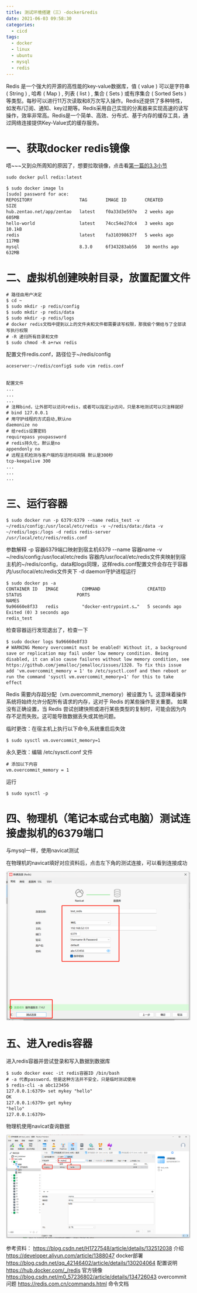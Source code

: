 ```yaml
---
title: 测试环境搭建（三）-docker&redis
date: 2021-06-03 09:58:30
categories:
  - cicd
tags:
  - docker
  - linux
  - ubuntu
  - mysql
  - redis
---
```


Redis 是一个强大的开源的高性能的key-value数据库，值 ( value ) 可以是字符串 ( String ) , 哈希 ( Map ) , 列表 ( list ) , 集合 ( Sets ) 或有序集合 ( Sorted Sets ) 等类型。每秒可以进行11万次读取和8万次写入操作。Redis还提供了多种特性，如发布/订阅、通知、key过期等。Redis采用自己实现的分离器来实现高速的读写操作，效率非常高。Redis是一个简单、高效、分布式、基于内存的缓存工具，通过网络连接提供Key-Value式的缓存服务。

<!-- more -->

# 一、获取docker redis镜像

唔~~~又到众所周知的原因了，想要拉取镜像，点击看[第一篇的3.3小节](/cicd/basic_docker/#3-3-docker源修改)

```
sudo docker pull redis:latest
```

```
$ sudo docker image ls
[sudo] password for ace:
REPOSITORY                  TAG       IMAGE ID       CREATED         SIZE
hub.zentao.net/app/zentao   latest    f0a33d3e597e   2 weeks ago     605MB
hello-world                 latest    74cc54e27dc4   3 weeks ago     10.1kB
redis                       latest    fa310398637f   5 weeks ago     117MB
mysql                       8.3.0     6f343283ab56   10 months ago   632MB
```

# 二、虚拟机创建映射目录，放置配置文件

```
# 路径由用户决定
$ cd ~
$ sudo mkdir -p redis/config
$ sudo mkdir -p redis/data
$ sudo mkdir -p redis/logs
# docker redis文档中提到以上的文件夹和文件都需要读写权限，那我偷个懒给与了全部读写执行权限
# -R 递归所有目录和文件
$ sudo chmod -R a+rwx redis
```

配置文件redis.conf，路径位于~/redis/config

```
aceserver:~/redis/config$ sudo vim redis.conf
```

```

配置文件
...
...
...
# 注释bind，让外部可以访问redis，或者可以指定ip访问，只是本地测试可以只注释就好
# bind 127.0.0.1 
# 用守护线程的方式启动,默认no
daemonize no
# 给redis设置密码
requirepass youpassword
# redis持久化，默认是no
appendonly no
# 远程主机检测与客户端的存活时间间隔 默认是300秒
tcp-keepalive 300
...
...
...
```

# 三、运行容器

```
$ sudo docker run -p 6379:6379 --name redis_test -v ~/redis/config:/usr/local/etc/redis -v ~/redis/data:/data -v ~/redis/logs:/logs -d redis redis-server /usr/local/etc/redis/redis.conf
```

参数解释
-p 容器6379端口映射到宿主机6379
--name 容器name
-v \~/redis/config:/usr/local/etc/redis 容器内/usr/local/etc/redis文件夹映射到宿主机的~/redis/config，data和logs同理，这样redis.conf配置文件会存在于容器内/usr/local/etc/redis文件夹下
-d daemon守护进程运行

```
$ sudo docker ps -a
CONTAINER ID   IMAGE         COMMAND                  CREATED         STATUS                     PORTS                                                  NAMES
9a96660e8f33   redis         "docker-entrypoint.s…"   5 seconds ago   Exited (0) 3 seconds ago                                                          redis_test
```

检查容器运行发现退出了，检查一下

```
$ sudo docker logs 9a96660e8f33
# WARNING Memory overcommit must be enabled! Without it, a background save or replication may fail under low memory condition. Being disabled, it can also cause failures without low memory condition, see https://github.com/jemalloc/jemalloc/issues/1328. To fix this issue add 'vm.overcommit_memory = 1' to /etc/sysctl.conf and then reboot or run the command 'sysctl vm.overcommit_memory=1' for this to take effect
```

Redis 需要内存超分配（vm.overcommit_memory）被设置为 1。这意味着操作系统将始终允许分配所有请求的内存，这对于 Redis 的某些操作至关重要。
如果没有正确设置，当 Redis 尝试创建快照或进行某些类型的复制时，可能会因为内存不足而失败。这可能导致数据丢失或其他问题。

临时更改：在宿主机上执行以下命令,系统重启后失效

```
$ sudo sysctl vm.overcommit_memory=1
```

永久更改：编辑 /etc/sysctl.conf 文件

```
# 添加以下内容
vm.overcommit_memory = 1
```

运行

```
$ sudo sysctl -p
```


# 四、物理机（笔记本或台式电脑）测试连接虚拟机的6379端口

与mysql一样，使用navicat测试

在物理机的navicat填好对应资料后，点击左下角的测试连接，可以看到连接成功

![](/pics/testing/test_redis.png)

# 五、进入redis容器

进入redis容器并尝试登录和写入数据到数据库

```
$ sudo docker exec -it redis容器ID /bin/bash
# -a 代表password，但是这种方法并不安全，只是临时测试使用
$ redis-cli -a abc123456
127.0.0.1:6379> set mykey "hello"
OK
127.0.0.1:6379> get mykey
"hello"
127.0.0.1:6379>
```

物理机使用navicat查询数据

![](/pics/testing/test_redis_1.png)


参考资料：
https://blog.csdn.net/H1727548/article/details/132512038 介绍
https://developer.aliyun.com/article/1388047 docker部署
https://blog.csdn.net/qq_42146402/article/details/130204064 配置说明
https://hub.docker.com/_/redis 官方镜像
https://blog.csdn.net/m0_57236802/article/details/134726043 overcommit问题
https://redis.com.cn/commands.html 命令文档